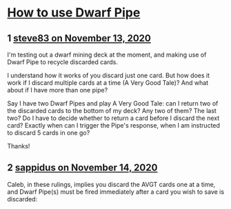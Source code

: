 # [How to use Dwarf Pipe](https://community.fantasyflightgames.com/topic/312529-how-to-use-dwarf-pipe/)

## 1 [steve83 on November 13, 2020](https://community.fantasyflightgames.com/topic/312529-how-to-use-dwarf-pipe/?do=findComment&comment=4013904)

I'm testing out a dwarf mining deck at the moment, and making use of Dwarf Pipe to recycle discarded cards.

I understand how it works of you discard just one card. But how does it work if I discard multiple cards at a time (A Very Good Tale)? And what about if I have more than one pipe?

Say I have two Dwarf Pipes and play A Very Good Tale: can I return two of the discarded cards to the bottom of my deck? Any two of them? The last two? Do I have to decide whether to return a card before I discard the next card? Exactly when can I trigger the Pipe's response, when I am instructed to discard 5 cards in one go?

Thanks!

## 2 [sappidus on November 14, 2020](https://community.fantasyflightgames.com/topic/312529-how-to-use-dwarf-pipe/?do=findComment&comment=4014171)

Caleb, in these rulings, implies you discard the AVGT cards one at a time, and Dwarf Pipe(s) must be fired immediately after a card you wish to save is discarded:

 

 

